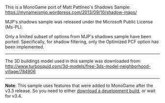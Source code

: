This is a MonoGame port of Matt Pattineo's Shadows Sample:
https://mynameismjp.wordpress.com/2013/09/10/shadow-maps/

MJP's shadows sample was released under the Microsoft Public License (Ms-PL).

Only a limited subset of options from MJP's shadows sample have been ported.
Specifically, for shadow filtering, only the Optimized PCF option has been implemented.

--------------

The 3D buildings model used in this sample was downloaded from:
http://www.turbosquid.com/3d-models/free-3ds-model-neighborhood-village/784906

--------------

**Note**: This sample uses features that were added to MonoGame after the v3.3 release.
So you need to either [download a development build](http://www.monogame.net/downloads/),
or wait for v3.4.